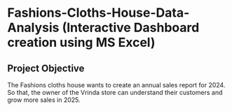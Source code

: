 # Fashions-Cloths-House-Data-Analysis (Interactive Dashboard creation using MS Excel)
## Project Objective
The Fashions cloths house wants to create an annual sales report for 2024. So that, the owner of the Vrinda store can understand their customers and grow more sales in 2025.
